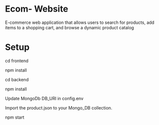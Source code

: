 # Ecom- Website

E-commerce web application that allows users to search for products, add items to a shopping cart, and browse a dynamic product catalog

# Setup
cd frontend

npm install

cd backend 

npm install

Update MongoDb DB_URl in config.env

Import the product.json to your Mongo_DB collection.

npm start

